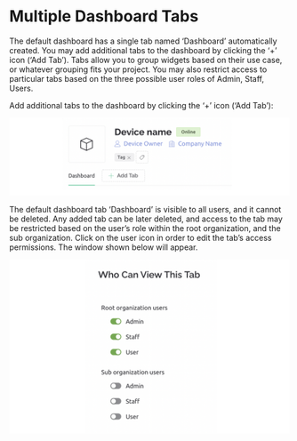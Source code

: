 # Multiple Dashboard Tabs

The default dashboard has a single tab named ‘Dashboard’ automatically created. You may add additional tabs to the dashboard by clicking the ‘+’ icon (‘Add Tab’). Tabs allow you to group widgets based on their use case, or whatever grouping fits your project. You may also restrict access to particular tabs based on the three possible user roles of Admin, Staff, Users.

Add additional tabs to the dashboard by clicking the ‘+’ icon (‘Add Tab’):

![](../../../.gitbook/assets/tabs.png)

The default dashboard tab ‘Dashboard’ is visible to all users, and it cannot be deleted. Any added tab can be later deleted, and access to the tab may be restricted based on the user’s role within the root organization, and the sub organization. Click on the user icon in order to edit the tab’s access permissions. The window shown below will appear.

![](../../../.gitbook/assets/permissions.png)
